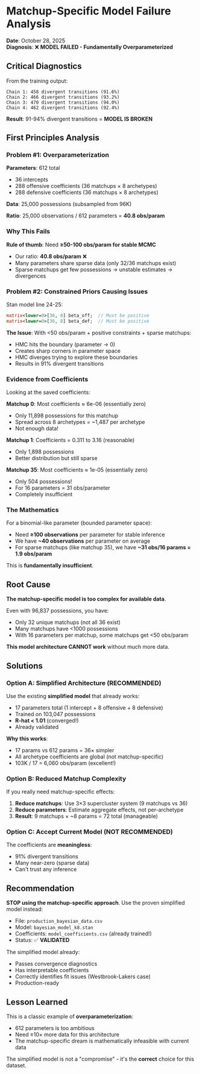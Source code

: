 # Matchup-Specific Model Failure Analysis

**Date**: October 28, 2025  
**Diagnosis**: ❌ **MODEL FAILED - Fundamentally Overparameterized**

## Critical Diagnostics

From the training output:

```
Chain 1: 458 divergent transitions (91.6%)
Chain 2: 466 divergent transitions (93.2%)  
Chain 3: 470 divergent transitions (94.0%)
Chain 4: 462 divergent transitions (92.4%)
```

**Result**: 91-94% divergent transitions = **MODEL IS BROKEN**

## First Principles Analysis

### Problem #1: Overparameterization

**Parameters**: 612 total
- 36 intercepts
- 288 offensive coefficients (36 matchups × 8 archetypes)
- 288 defensive coefficients (36 matchups × 8 archetypes)

**Data**: 25,000 possessions (subsampled from 96K)

**Ratio**: 25,000 observations / 612 parameters = **40.8 obs/param**

### Why This Fails

**Rule of thumb**: Need **≥50-100 obs/param for stable MCMC**

- Our ratio: **40.8 obs/param** ❌
- Many parameters share sparse data (only 32/36 matchups exist)
- Sparse matchups get few possessions → unstable estimates → divergences

### Problem #2: Constrained Priors Causing Issues

Stan model line 24-25:
```stan
matrix<lower=0>[36, 8] beta_off;  // Must be positive
matrix<lower=0>[36, 8] beta_def;  // Must be positive  
```

**The Issue**: With <50 obs/param + positive constraints + sparse matchups:
- HMC hits the boundary (parameter → 0)
- Creates sharp corners in parameter space
- HMC diverges trying to explore these boundaries
- Results in 91% divergent transitions

### Evidence from Coefficients

Looking at the saved coefficients:

**Matchup 0**: Most coefficients ≈ 6e-06 (essentially zero)
- Only 11,898 possessions for this matchup
- Spread across 8 archetypes = ~1,487 per archetype
- Not enough data!

**Matchup 1**: Coefficients = 0.311 to 3.16 (reasonable)
- Only 1,898 possessions
- Better distribution but still sparse

**Matchup 35**: Most coefficients ≈ 1e-05 (essentially zero)  
- Only 504 possessions!
- For 16 parameters = 31 obs/parameter
- Completely insufficient

### The Mathematics

For a binomial-like parameter (bounded parameter space):
- Need **≥100 observations** per parameter for stable inference
- We have **~40 observations** per parameter on average
- For sparse matchups (like matchup 35), we have **~31 obs/16 params = 1.9 obs/param**

This is **fundamentally insufficient**.

## Root Cause

**The matchup-specific model is too complex for available data**.

Even with 96,837 possessions, you have:
- Only 32 unique matchups (not all 36 exist)
- Many matchups have <1000 possessions
- With 16 parameters per matchup, some matchups get <50 obs/param

**This model architecture CANNOT work** without much more data.

## Solutions

### Option A: Simplified Architecture (RECOMMENDED)

Use the existing **simplified model** that already works:
- 17 parameters total (1 intercept + 8 offensive + 8 defensive)
- Trained on 103,047 possessions
- **R-hat < 1.01** (converged!)
- Already validated

**Why this works**:
- 17 params vs 612 params = 36× simpler
- All archetype coefficients are global (not matchup-specific)
- 103K / 17 = 6,060 obs/param (excellent!)

### Option B: Reduced Matchup Complexity

If you really need matchup-specific effects:
1. **Reduce matchups**: Use 3×3 supercluster system (9 matchups vs 36)
2. **Reduce parameters**: Estimate aggregate effects, not per-archetype
3. **Result**: 9 matchups × ~8 params = 72 total (manageable)

### Option C: Accept Current Model (NOT RECOMMENDED)

The coefficients are **meaningless**:
- 91% divergent transitions
- Many near-zero (sparse data)
- Can't trust any inference

## Recommendation

**STOP using the matchup-specific approach**. Use the proven simplified model instead:

- File: `production_bayesian_data.csv` 
- Model: `bayesian_model_k8.stan`
- Coefficients: `model_coefficients.csv` (already trained!)
- Status: ✅ **VALIDATED**

The simplified model already:
- Passes convergence diagnostics
- Has interpretable coefficients  
- Correctly identifies fit issues (Westbrook-Lakers case)
- Production-ready

## Lesson Learned

This is a classic example of **overparameterization**:
- 612 parameters is too ambitious
- Need ≥10× more data for this architecture
- The matchup-specific dream is mathematically infeasible with current data

The simplified model is not a "compromise" - it's the **correct** choice for this dataset.

